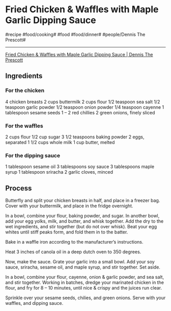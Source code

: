 # Fried Chicken & Waffles with Maple Garlic Dipping Sauce
#recipe #food/cooking# #food #food/dinner# #people/Dennis The Prescott# 
- - - -
[Fried Chicken & Waffles with Maple Garlic Dipping Sauce | Dennis The Prescott](https://dennistheprescott.com/2015/08/24/fried-chicken-waffles-with-maple-garlic-dipping-sauce/)

## Ingredients
### For the chicken
4 chicken breasts
2 cups buttermilk
2 cups flour
1/2 teaspoon sea salt
1/2 teaspoon garlic powder
1/2 teaspoon onion powder
1/4 teaspoon cayenne
1 tablespoon sesame seeds
1 – 2 red chillies
2 green onions, finely sliced

### For the waffles
2 cups flour
1/2 cup sugar
3 1/2 teaspoons baking powder
2 eggs, separated
1 1/2 cups whole milk
1 cup butter, melted

### For the dipping sauce
1 tablespoon sesame oil
3 tablespoons soy sauce
3 tablespoons maple syrup
1 tablespoon sriracha
2 garlic cloves, minced

## Process
Butterfly and split your chicken breasts in half, and place in a freezer bag. Cover with your buttermilk, and place in the fridge overnight.

In a bowl, combine your flour, baking powder, and sugar. In another bowl, add your egg yolks, milk, and butter, and whisk together. Add the dry to the wet ingredients, and stir together (but do not over whisk). Beat your egg whites until stiff peaks form, and fold them in to the batter.

Bake in a waffle iron according to the manufacturer’s instructions.

Heat 3 inches of canola oil in a deep dutch oven to 350 degrees.

Now, make the sauce. Grate your garlic into a small bowl. Add your soy sauce, sriracha, sesame oil, and maple syrup, and stir together. Set aside.

In a bowl, combine your flour, cayenne, onion & garlic powder, and sea salt, and stir together. Working in batches, dredge your marinated chicken in the flour, and fry for 8 – 10 minutes, until nice & crispy and the juices run clear.

Sprinkle over your sesame seeds, chilies, and green onions. Serve with your waffles, and dipping sauce.